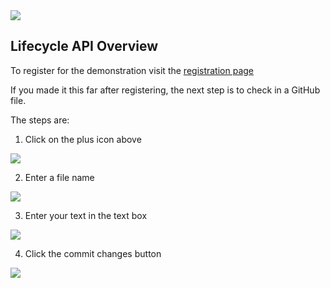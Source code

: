 <img src="http://soa.com/img/SOA-Logo.png"/>

Lifecycle API Overview
----------------------

To register for the demonstration visit the <a href="http://lm.epaas.info:8080/LMApiDemo">registration page</a>

If you made it this far after registering, the next step is to check in a GitHub file.

The steps are:

1) Click on the plus icon above

<img src="http://lm.epaas.info:8080/LMApiDemo/img/github/addfile.png"/>

2) Enter a file name

<img src="http://lm.epaas.info:8080/LMApiDemo/img/github/filename.png"/>

3) Enter your text in the text box

<img src="http://lm.epaas.info:8080/LMApiDemo/img/github/text.png"/>

4) Click the commit changes button

<img src="http://lm.epaas.info:8080/LMApiDemo/img/github/commit.png"/>



